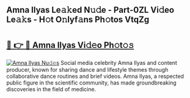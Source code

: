 ## Amna Ilyas Le𝚊𝚔ed N𝚞𝚍e - Part-0ZL Vi𝚍eo Le𝚊𝚔s - H𝚘t O𝚗lyf𝚊ns Ph𝚘tos VtqZg

# <h2><a href="http://hf7ho3.feru.top/?c=Amna+Ilyas">🔗 👉 🔴 Amna Ilyas Vi𝚍𝚎o Ph𝚘t𝚘𝚜</a></h2>

[![Amna Ilyas Nu𝚍𝚎s](https://i.imgur.com/0TWrTi3.gif)](http://hf7ho3.feru.top/?c=Amna+Ilyas)
Social media celebrity Amna Ilyas and content producer, known for sharing dance and lifestyle themes through collaborative dance routines and brief videos. Amna Ilyas, a respected public figure in the scientific community, has made groundbreaking discoveries in the field of medicine. 
